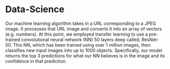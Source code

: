 # Data-Science

Our machine learning algorithm takes in a URL corresponding to a JPEG image. It processes that URL image and converts it into an array of vectors (e.g. numbers). At this point, we employed transfer learning to use a pre-trained convolutional neural network (NN) 50 layers deep called, ResNet-50. This NN, which has been trained using over 1 million images, then classifies new input images into up to 1000 objects. Specifically, our model returns the top 3 predictions for what our NN believes is in the image and its confidence in that prediction.
